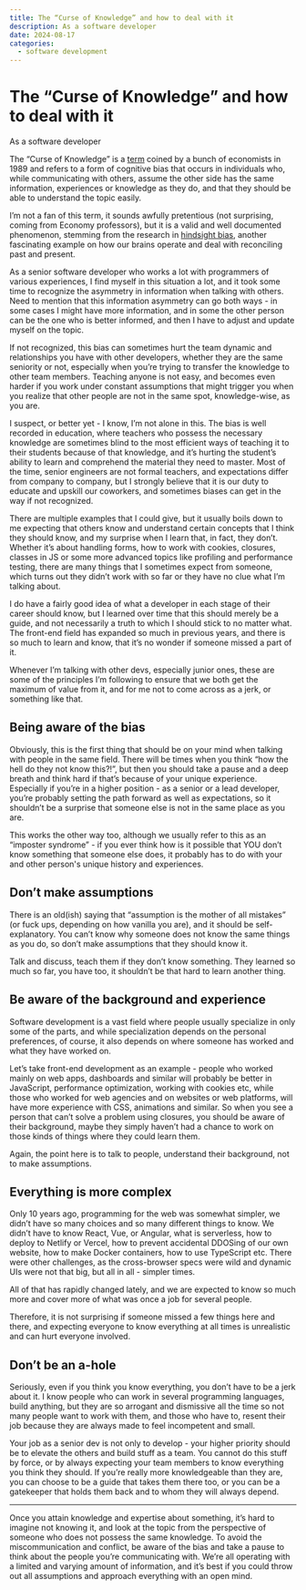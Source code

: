```yaml
---
title: The “Curse of Knowledge” and how to deal with it
description: As a software developer
date: 2024-08-17
categories:
  - software development
---
```


# The “Curse of Knowledge” and how to deal with it

As a software developer

The “Curse of Knowledge” is a [term](https://en.wikipedia.org/wiki/Curse_of_knowledge) coined by a bunch of economists
in 1989 and refers to a form of cognitive bias that
occurs in individuals who, while communicating with others, assume the other side has the same information, experiences
or knowledge as they do, and that they should be able to understand the topic easily.

I’m not a fan of this term, it sounds awfully pretentious (not surprising, coming from Economy professors), but it is a
valid and well documented phenomenon, stemming from the research
in [hindsight bias](https://en.wikipedia.org/wiki/Hindsight_bias), another fascinating example on how
our brains operate and deal with reconciling past and present.

As a senior software developer who works a lot with programmers of various experiences, I find myself in this situation
a lot, and it took some time to recognize the asymmetry in information when talking with others. Need to mention that
this information asymmetry can go both ways - in some cases I might have more information, and in some the other person
can be the one who is better informed, and then I have to adjust and update myself on the topic.

If not recognized, this bias can sometimes hurt the team dynamic and relationships you have with other developers,
whether they are the same seniority or not, especially when you’re trying to transfer the knowledge to other team
members. Teaching anyone is not easy, and becomes even harder if you work under constant assumptions that might trigger
you when you realize that other people are not in the same spot, knowledge-wise, as you are.

I suspect, or better yet - I know, I’m not alone in this. The bias is well recorded in education, where teachers who
possess the necessary knowledge are sometimes blind to the most efficient ways of teaching it to their students because
of that knowledge, and it’s hurting the student’s ability to learn and comprehend the material they need to master. Most
of the time, senior engineers are not formal teachers, and expectations differ from company to company, but I strongly
believe that it is our duty to educate and upskill our coworkers, and sometimes biases can get in the way if not
recognized.

There are multiple examples that I could give, but it usually boils down to me expecting that others know and understand
certain concepts that I think they should know, and my surprise when I learn that, in fact, they don’t. Whether it’s
about handling forms, how to work with cookies, closures, classes in JS or some more advanced topics like profiling and
performance testing, there are many things that I sometimes expect from someone, which turns out they didn’t work with
so far or they have no clue what I’m talking about.

I do have a fairly good idea of what a developer in each stage of their career should know, but I learned over time that
this should merely be a guide, and not necessarily a truth to which I should stick to no matter what. The front-end
field has expanded so much in previous years, and there is so much to learn and know, that it’s no wonder if someone
missed a part of it.

Whenever I’m talking with other devs, especially junior ones, these are some of the principles I’m following to ensure
that we both get the maximum of value from it, and for me not to come across as a jerk, or something like that.

## Being aware of the bias

Obviously, this is the first thing that should be on your mind when talking with people in the same field. There will be
times when you think “how the hell do they not know this?!”, but then you should take a pause and a deep breath and
think hard if that’s because of your unique experience. Especially if you’re in a higher position - as a senior or a
lead developer, you’re probably setting the path forward as well as expectations, so it shouldn’t be a surprise that
someone else is not in the same place as you are.

This works the other way too, although we usually refer to this as an “imposter syndrome” - if you ever think how is it
possible that YOU don’t know something that someone else does, it probably has to do with your and other person's unique
history and experiences.

## Don’t make assumptions

There is an old(ish) saying that “assumption is the mother of all mistakes” (or fuck ups, depending on how vanilla you
are), and it should be self-explanatory. You can’t know why someone does not know the same things as you do, so don’t
make assumptions that they should know it.

Talk and discuss, teach them if they don’t know something. They learned so much so far, you have too, it shouldn’t be
that hard to learn another thing.

## Be aware of the background and experience

Software development is a vast field where people usually specialize in only some of the parts, and while specialization
depends on the personal preferences, of course, it also depends on where someone has worked and what they have worked
on.

Let’s take front-end development as an example - people who worked mainly on web apps, dashboards and similar will
probably be better in JavaScript, performance optimization, working with cookies etc, while those who worked for web
agencies and on websites or web platforms, will have more experience with CSS, animations and similar. So when you see a
person that can’t solve a problem using closures, you should be aware of their background, maybe they simply haven’t had
a chance to work on those kinds of things where they could learn them.

Again, the point here is to talk to people, understand their background, not to make assumptions.

## Everything is more complex

Only 10 years ago, programming for the web was somewhat simpler, we didn’t have so many choices and so many different
things to know. We didn’t have to know React, Vue, or Angular, what is serverless, how to deploy to Netlify or Vercel,
how to prevent accidental DDOSing of our own website, how to make Docker containers, how to use TypeScript etc. There
were other challenges, as the cross-browser specs were wild and dynamic UIs were not that big, but all in all - simpler
times.

All of that has rapidly changed lately, and we are expected to know so much more and cover more of what was once a job
for several people.

Therefore, it is not surprising if someone missed a few things here and there, and expecting everyone to know everything
at all times is unrealistic and can hurt everyone involved.

## Don’t be an a-hole

Seriously, even if you think you know everything, you don’t have to be a jerk about it. I know people who can work in
several programming languages, build anything, but they are so arrogant and dismissive all the time so not many people
want to work with them, and those who have to, resent their job because they are always made to feel incompetent and
small.

Your job as a senior dev is not only to develop - your higher priority should be to elevate the others and build stuff
as a team. You cannot do this stuff by force, or by always expecting your team members to know everything you think they
should. If you’re really more knowledgeable than they are, you can choose to be a guide that takes them there too, or
you can be a gatekeeper that holds them back and to whom they will always depend.

---

Once you attain knowledge and expertise about something, it’s hard to imagine not knowing it, and look at the topic from
the perspective of someone who does not possess the same knowledge. To avoid the miscommunication and conflict, be aware
of the bias and take a pause to think about the people you’re communicating with. We’re all operating with a limited and
varying amount of information, and it’s best if you could throw out all assumptions and approach everything with an open
mind.
